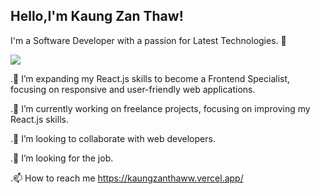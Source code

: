 ## Hello,I'm Kaung Zan Thaw!
I'm a Software Developer with a passion for Latest Technologies. 🚀

[![](https://visitcount.itsvg.in/api?id=hosh1dEcho&label=Profile%20Views&color=9&icon=1&pretty=false)](https://visitcount.itsvg.in)

.🌱  I’m expanding my React.js skills to become a Frontend Specialist, focusing on responsive and user-friendly web applications.

.🔭 I’m currently working on freelance projects, focusing on improving my React.js skills.

.👯 I’m looking to collaborate with web developers.

.🤔 I’m looking for the job.

.📫 How to reach me https://kaungzanthaww.vercel.app/


<!--
**hosh1dEcho/hosh1dEcho** is a ✨ _special_ ✨ repository because its `README.md` (this file) appears on your GitHub profile.

Here are some ideas to get you started:

- 🔭 I’m currently working on ...
- 🌱 I’m currently learning ...
- 👯 I’m looking to collaborate on ...
- 🤔 I’m looking for help with ...
- 💬 Ask me about ...
- 📫 How to reach me: ...
- 😄 Pronouns: ...
- ⚡ Fun fact: ...
-->
